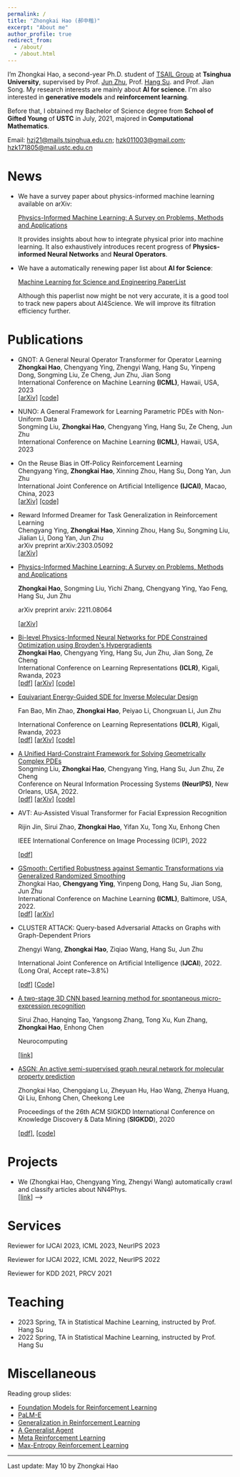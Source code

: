 ```yaml
---
permalink: /
title: "Zhongkai Hao (郝中楷)"
excerpt: "About me"
author_profile: true
redirect_from: 
  - /about/
  - /about.html
---
```


I’m Zhongkai Hao, a second-year Ph.D. student of [TSAIL Group](https://ml.cs.tsinghua.edu.cn/index.html)  at **Tsinghua University**, supervised by Prof. [Jun Zhu](https://ml.cs.tsinghua.edu.cn/~jun/index.shtml), Prof. [Hang Su](https://www.suhangss.me/). and Prof. Jian Song.  My research interests are mainly about  **AI for science**. I'm also interested in **generative models** and **reinforcement learning**.  

Before that, I obtained my Bachelor of Science degree from **School of Gifted Young** of **USTC** in July, 2021, majored in **Computational Mathematics**.

Email: hzj21@mails.tsinghua.edu.cn; hzk011003@gmail.com; hzk171805@mail.ustc.edu.cn

# News

- We have a survey paper about physics-informed machine learning available on arXiv:

  [Physics-Informed Machine Learning: A Survey on Problems, Methods and Applications](https://arxiv.org/pdf/2211.08064.pdf)<br>

  It provides insights about how to integrate physical prior into machine learning. It also exhaustively introduces recent progress of **Physics-informed Neural Networks** and **Neural Operators**.

- We have a automatically renewing paper list about **AI for Science**: 

  [Machine Learning for Science and Engineering PaperList](https://ml.cs.tsinghua.edu.cn/~zhongkai/papers/ml4phys_paperlist.txt)

  Although this paperlist now might be not very accurate, it is a good tool to track new papers about AI4Science. We will improve its filtration efficiency further.

Publications
======

* GNOT: A General Neural Operator Transformer for Operator Learning <br>**Zhongkai Hao**, Chengyang Ying, Zhengyi Wang, Hang Su, Yinpeng Dong, Songming Liu, Ze Cheng, Jun Zhu, Jian Song <br>
  International Conference on Machine Learning **(ICML)**, Hawaii, USA, 2023 <br>
  [\[arXiv\]](https://arxiv.org/pdf/2302.14376.pdf) [\[code\]](https://github.com/HaoZhongkai/GNOT)

* NUNO: A General Framework for Learning Parametric PDEs with Non-Uniform Data <br>
  Songming Liu, **Zhongkai Hao**, Chengyang Ying, Hang Su, Ze Cheng, Jun Zhu <br>
  International Conference on Machine Learning **(ICML)**, Hawaii, USA, 2023 <br>

* On the Reuse Bias in Off-Policy Reinforcement Learning <br>
  Chengyang Ying, **Zhongkai Hao**, Xinning Zhou, Hang Su, Dong Yan, Jun Zhu <br>
  International Joint Conference on Artificial Intelligence **(IJCAI)**, Macao, China, 2023 <br>
  [\[arXiv\]](https://arxiv.org/pdf/2209.07074.pdf) [\[code\]](https://github.com/yingchengyang/BIRIS)

* Reward Informed Dreamer for Task Generalization in Reinforcement Learning <br>
  Chengyang Ying, **Zhongkai Hao**, Xinning Zhou, Hang Su, Songming Liu, Jialian Li, Dong Yan, Jun Zhu <br>
  arXiv preprint arXiv:2303.05092 <br>
  [\[arXiv\]](https://arxiv.org/pdf/2303.05092.pdf)

* [Physics-Informed Machine Learning: A Survey on Problems, Methods and Applications](https://arxiv.org/pdf/2211.08064.pdf)<br>

  **Zhongkai Hao**, Songming Liu, Yichi Zhang, Chengyang Ying, Yao Feng, Hang Su, Jun Zhu

  arXiv preprint arxiv: 2211.08064<br>

  [\[arXiv\]](https://arxiv.org/pdf/2211.08064.pdf)

* [Bi-level Physics-Informed Neural Networks for PDE Constrained Optimization using Broyden's Hypergradients](https://openreview.net/forum?id=kkpL4zUXtiw) <br>**Zhongkai Hao**, Chengyang Ying, Hang Su, Jun Zhu, Jian Song, Ze Cheng <br>
  International Conference on Learning Representations **(ICLR)**, Kigali, Rwanda, 2023 <br>
  [\[pdf\]](https://openreview.net/pdf?id=kkpL4zUXtiw) [\[arXiv\]](https://arxiv.org/pdf/2209.07075.pdf) [\[code\]](https://github.com/HaoZhongkai/Bi-level-PINN)

* [Equivariant Energy-Guided SDE for Inverse Molecular Design](https://openreview.net/forum?id=r0otLtOwYW)<br>

  Fan Bao, Min Zhao, **Zhongkai Hao**, Peiyao Li, Chongxuan Li, Jun Zhu<br>

  International Conference on Learning Representations **(ICLR)**, Kigali, Rwanda, 2023 <br>
  [\[pdf\]](https://openreview.net/pdf?id=r0otLtOwYW) [\[arXiv\]](https://arxiv.org/pdf/2209.15408.pdf) [\[code\]](https://github.com/gracezhao1997/EEGSDE)

* [A Unified Hard-Constraint Framework for Solving Geometrically Complex PDEs](https://openreview.net/forum?id=GNt5ntEGjD3) <br>
  Songming Liu, **Zhongkai Hao**, Chengyang Ying, Hang Su, Jun Zhu, Ze Cheng <br>
  Conference on Neural Information Processing Systems **(NeurIPS)**, New Orleans, USA, 2022. <br>
  [\[pdf\]](https://openreview.net/pdf?id=GNt5ntEGjD3) [\[arXiv\]](https://arxiv.org/pdf/2210.03526.pdf) [\[code\]](https://github.com/csuastt/hardconstraint)

* AVT: Au-Assisted Visual Transformer for Facial Expression Recognition<br>
  
  Rijin Jin, Sirui Zhao, **Zhongkai Hao**, Yifan Xu, Tong Xu, Enhong Chen<br>
  
  IEEE International Conference on Image Processing (ICIP), 2022<br>
  
  [\[pdf\]](https://ieeexplore.ieee.org/document/9897960/)
  
* [GSmooth: Certified Robustness against Semantic Transformations via Generalized Randomized Smoothing](https://proceedings.mlr.press/v162/hao22c) <br>
  Zhongkai Hao, **Chengyang Ying**, Yinpeng Dong, Hang Su, Jian Song, Jun Zhu <br>
  International Conference on Machine Learning **(ICML)**, Baltimore, USA, 2022. <br>
  [\[pdf\]](https://proceedings.mlr.press/v162/hao22c/hao22c.pdf) [\[arXiv\]](https://arxiv.org/pdf/2206.04310.pdf)

* CLUSTER ATTACK: Query-based Adversarial Attacks on Graphs with Graph-Dependent Priors<br>
  
  Zhengyi Wang, **Zhongkai Hao**, Ziqiao Wang, Hang Su, Jun Zhu<br>
  
  International Joint Conference on Artificial Intelligence (**IJCAI**), 2022. (Long Oral, Accept rate~3.8%) <br>
  
  [[pdf\]](https://arxiv.org/abs/2109.13069) [[Code\]](https://github.com/thuwzy/Cluster-Attack)
  
* [A two-stage 3D CNN based learning method for spontaneous micro-expression recognition](https://www.sciencedirect.com/science/article/abs/pii/S0925231221004446)<br>
  
  Sirui Zhao, Hanqing Tao, Yangsong Zhang, Tong Xu, Kun Zhang, **Zhongkai Hao**, Enhong Chen<br>
  
  Neurocomputing<br>
  
  [\[link\]](https://www.sciencedirect.com/science/article/abs/pii/S0925231221004446)
  
* [ASGN: An active semi-supervised graph neural network for molecular property prediction](https://arxiv.org/pdf/2007.03196.pdf)<br>

  Zhongkai Hao, Chengqiang Lu, Zheyuan Hu, Hao Wang, Zhenya Huang, Qi Liu, Enhong Chen, Cheekong Lee<br>

  Proceedings of the 26th ACM SIGKDD International Conference on Knowledge Discovery & Data Mining (**SIGKDD**), 2020<br>

  [\[pdf\]](https://arxiv.org/pdf/2007.03196.pdf), [\[code\]](https://github.com/HaoZhongkai/AS_Molecule)

Projects
======
* We (Zhongkai Hao, Chengyang Ying, Zhengyi Wang) automatically crawl and classify articles about NN4Phys.<br>
\[[link](https://ml.cs.tsinghua.edu.cn/~zhongkai/papers/ml4phys_paperlist.txt)\] -->

Services
======
Reviewer for IJCAI 2023, ICML 2023, NeurIPS 2023

Reviewer for IJCAI 2022, ICML 2022, NeurIPS 2022

Reviewer for KDD 2021, PRCV 2021

Teaching
======
* 2023 Spring, TA in Statistical Machine Learning, instructed by Prof. Hang Su
* 2022 Spring, TA in Statistical Machine Learning, instructed by Prof. Hang Su

Miscellaneous
======
Reading group slides:
* [Foundation Models for Reinforcement Learning](https://ml.cs.tsinghua.edu.cn/~chengyang/reading_meeting/Reading_Meeting_20230331.pdf)
* [PaLM-E](https://ml.cs.tsinghua.edu.cn/~chengyang/reading_meeting/Reading_Meeting_20230308.pdf)
* [Generalization in Reinforcement Learning](https://ml.cs.tsinghua.edu.cn/~chengyang/reading_meeting/Reading_Meeting_20221111.pdf)
* [A Generalist Agent](https://ml.cs.tsinghua.edu.cn/~chengyang/reading_meeting/Reading_Meeting_20220607.pdf)
* [Meta Reinforcement Learning](https://ml.cs.tsinghua.edu.cn/~chengyang/reading_meeting/Reading_Meeting_20220311.pdf)
* [Max-Entropy Reinforcement Learning](https://ml.cs.tsinghua.edu.cn/~chengyang/reading_meeting/Reading_Meeting_20211126.pdf)


***
Last update: May 10 by Zhongkai Hao
